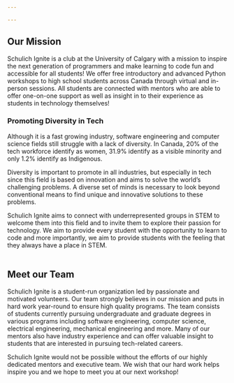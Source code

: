 ```yaml
---

---
```


## Our Mission
Schulich Ignite is a club at the University of Calgary with a mission to inspire the next generation of programmers and make learning to code fun and accessible for all students! We offer free introductory and advanced Python workshops to high school students across Canada through virtual and in-person sessions. All students are connected with mentors who are able to offer one-on-one support as well as insight in to their experience as students in technology themselves!

### Promoting Diversity in Tech
Although it is a fast growing industry, software engineering and computer science fields still struggle with a lack of diversity. In Canada, 20% of the tech workforce identify as women, 31.9% identify as a visible minority and only 1.2% identify as Indigenous.

Diversity is important to promote in all industries, but especially in tech since this field is based on innovation and aims to solve the world’s challenging problems. A diverse set of minds is necessary to look beyond conventional means to find unique and innovative solutions to these problems.

Schulich Ignite aims to connect with underrepresented groups in STEM to welcome them into this field and to invite them to explore their passion for technology. We aim to provide every student with the opportunity to learn to code and more importantly, we aim to provide students with the feeling that they always have a place in STEM. <br><br>

## Meet our Team
Schulich Ignite is a student-run organization led by passionate and motivated volunteers. Our team strongly believes in our mission and puts in hard work year-round to ensure high quality programs. The team consists of students currently pursuing undergraduate and graduate degrees in various programs including software engineering, computer science, electrical engineering, mechanical engineering and more. Many of our mentors also have industry experience and can offer valuable insight to students that are interested in pursuing tech-related careers.

Schulich Ignite would not be possible without the efforts of our highly dedicated mentors and executive team. We wish that our hard work helps inspire you and we hope to meet you at our next workshop!